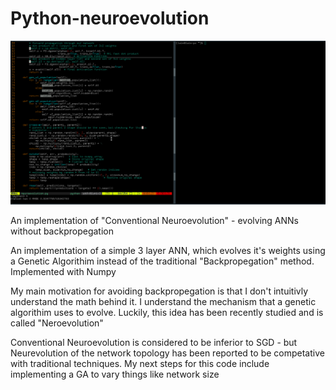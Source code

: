 # Python-neuroevolution

![](https://raw.githubusercontent.com/Hellisotherpeople/python-neuroevolution/master/neuroevolution.gif)


An implementation of "Conventional Neuroevolution" - evolving ANNs without backpropegation

An implementation of a simple 3 layer ANN, which evolves it's weights using a Genetic Algorithim instead of the traditional "Backpropegation" method. 
Implemented with Numpy

My main motivation for avoiding backpropegation is that I don't intuitivly understand the math behind it. I understand the mechanism that a genetic algorithim uses to evolve. Luckily, this idea has been recently studied and is called "Neroevolution"

Conventional Neuroevolution is considered to be inferior to SGD - but Neurevolution of the network topology has been reported to be competative with traditional techniques. My next steps for this code include implementing a GA to vary things like network size

